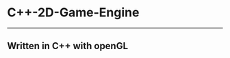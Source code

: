 # C++-2D-Game-Engine

--------------------------
Written in C++ with openGL
--------------------------
